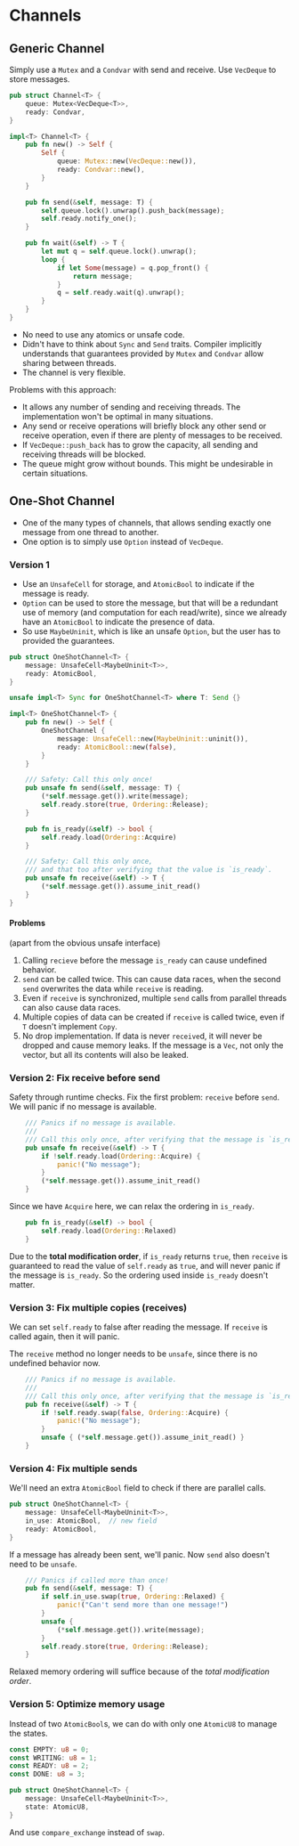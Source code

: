 # Channels

## Generic Channel

Simply use a `Mutex` and a `Condvar` with send and receive. Use `VecDeque` to
store messages.

```rs
pub struct Channel<T> {
    queue: Mutex<VecDeque<T>>,
    ready: Condvar,
}

impl<T> Channel<T> {
    pub fn new() -> Self {
        Self {
            queue: Mutex::new(VecDeque::new()),
            ready: Condvar::new(),
        }
    }

    pub fn send(&self, message: T) {
        self.queue.lock().unwrap().push_back(message);
        self.ready.notify_one();
    }

    pub fn wait(&self) -> T {
        let mut q = self.queue.lock().unwrap();
        loop {
            if let Some(message) = q.pop_front() {
                return message;
            }
            q = self.ready.wait(q).unwrap();
        }
    }
}
```

- No need to use any atomics or unsafe code.
- Didn't have to think about `Sync` and `Send` traits. Compiler implicitly
  understands that guarantees provided by `Mutex` and `Condvar` allow sharing
  between threads.
- The channel is very flexible.

Problems with this approach:

- It allows any number of sending and receiving threads. The implementation
  won't be optimal in many situations.
- Any send or receive operations will briefly block any other send or receive
  operation, even if there are plenty of messages to be received.
- If `VecDeque::push_back` has to grow the capacity, all sending and receiving
  threads will be blocked.
- The queue might grow without bounds. This might be undesirable in certain
  situations.

## One-Shot Channel

- One of the many types of channels, that allows sending exactly one message from
  one thread to another.
- One option is to simply use `Option` instead of `VecDeque`.

### Version 1

- Use an `UnsafeCell` for storage, and `AtomicBool` to indicate if the message is
  ready.
- `Option` can be used to store the message, but that will be a redundant use of
  memory (and computation for each read/write), since we already have an
  `AtomicBool` to indicate the presence of data.
- So use `MaybeUninit`, which is like an unsafe `Option`, but the user has to
  provided the guarantees.

```rs
pub struct OneShotChannel<T> {
    message: UnsafeCell<MaybeUninit<T>>,
    ready: AtomicBool,
}

unsafe impl<T> Sync for OneShotChannel<T> where T: Send {}

impl<T> OneShotChannel<T> {
    pub fn new() -> Self {
        OneShotChannel {
            message: UnsafeCell::new(MaybeUninit::uninit()),
            ready: AtomicBool::new(false),
        }
    }

    /// Safety: Call this only once!
    pub unsafe fn send(&self, message: T) {
        (*self.message.get()).write(message);
        self.ready.store(true, Ordering::Release);
    }

    pub fn is_ready(&self) -> bool {
        self.ready.load(Ordering::Acquire)
    }

    /// Safety: Call this only once,
    /// and that too after verifying that the value is `is_ready`.
    pub unsafe fn receive(&self) -> T {
        (*self.message.get()).assume_init_read()
    }
}
```

#### Problems

(apart from the obvious unsafe interface)

1. Calling `recieve` before the message `is_ready` can cause undefined behavior.
2. `send` can be called twice. This can cause data races, when the second `send`
   overwrites the data while `receive` is reading.
3. Even if `receive` is synchronized, multiple `send` calls from parallel
   threads can also cause data races.
4. Multiple copies of data can be created if `receive` is called twice, even if
   `T` doesn't implement `Copy`.
5. No drop implementation. If data is never `receive`d, it will never be
   dropped and cause memory leaks. If the message is a `Vec`, not only the
   vector, but all its contents will also be leaked.

### Version 2: Fix receive before send

Safety through runtime checks. Fix the first problem: `receive` before `send`.
We will panic if no message is available.

```rs
    /// Panics if no message is available.
    ///
    /// Call this only once, after verifying that the message is `is_ready`.
    pub unsafe fn receive(&self) -> T {
        if !self.ready.load(Ordering::Acquire) {
            panic!("No message");
        }
        (*self.message.get()).assume_init_read()
    }
```

Since we have `Acquire` here, we can relax the ordering in `is_ready`.

```rs
    pub fn is_ready(&self) -> bool {
        self.ready.load(Ordering::Relaxed)
    }
```

Due to the **total modification order**, if `is_ready` returns `true`, then
`receive` is guaranteed to read the value of `self.ready` as `true`, and will
never panic if the message is `is_ready`. So the ordering used inside `is_ready`
doesn't matter.

### Version 3: Fix multiple copies (receives)

We can set `self.ready` to false after reading the message. If `receive` is
called again, then it will panic.

The `receive` method no longer needs to be `unsafe`, since there is no undefined
behavior now.

```rs
    /// Panics if no message is available.
    ///
    /// Call this only once, after verifying that the message is `is_ready`.
    pub fn receive(&self) -> T {
        if !self.ready.swap(false, Ordering::Acquire) {
            panic!("No message");
        }
        unsafe { (*self.message.get()).assume_init_read() }
    }
```

### Version 4: Fix multiple sends

We'll need an extra `AtomicBool` field to check if there are parallel calls.

```rs
pub struct OneShotChannel<T> {
    message: UnsafeCell<MaybeUninit<T>>,
    in_use: AtomicBool,  // new field
    ready: AtomicBool,
}
```

If a message has already been sent, we'll panic. Now `send` also doesn't need to
be `unsafe`.

```rs
    /// Panics if called more than once!
    pub fn send(&self, message: T) {
        if self.in_use.swap(true, Ordering::Relaxed) {
            panic!("Can't send more than one message!")
        }
        unsafe {
            (*self.message.get()).write(message);
        }
        self.ready.store(true, Ordering::Release);
    }
```

Relaxed memory ordering will suffice because of the _total modification order_.

### Version 5: Optimize memory usage

Instead of two `AtomicBool`s, we can do with only one `AtomicU8` to manage the
states.

```rs
const EMPTY: u8 = 0;
const WRITING: u8 = 1;
const READY: u8 = 2;
const DONE: u8 = 3;

pub struct OneShotChannel<T> {
    message: UnsafeCell<MaybeUninit<T>>,
    state: AtomicU8,
}
```

And use `compare_exchange` instead of `swap`.
